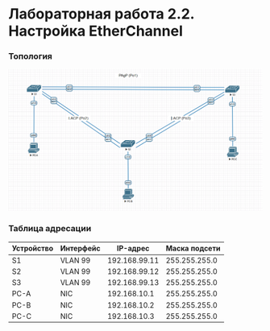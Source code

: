 # Лабораторная работа 2.2. Настройка EtherChannel
### Топология

![](https://github.com/alexander-ru/otus/blob/main/lab_2.2%20(EtherChannel)/topology.png)

### Таблица адресации
Устройство | Интерфейс | IP-адрес         | Маска подсети
------------- | ------------- | ----------------| ------------------
               S1 | VLAN 99      | 192.168.99.11 | 255.255.255.0
S2 | VLAN 99| 192.168.99.12| 255.255.255.0
S3 | VLAN 99| 192.168.99.13| 255.255.255.0
PC-A | NIC | 192.168.10.1| 255.255.255.0
PC-B | NIC | 192.168.10.2| 255.255.255.0
PC-C | NIC | 192.168.10.3| 255.255.255.0
